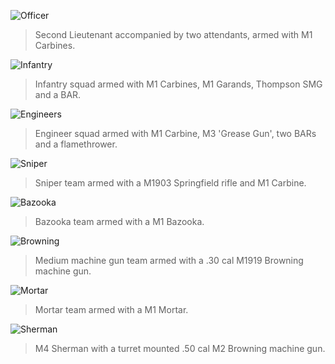 ![Officer](https://francoislaubscher-blog.s3.af-south-1.amazonaws.com/images/hobby/us-army-showcase/officer.jpg)
> Second Lieutenant accompanied by two attendants, armed with M1 Carbines.

![Infantry](https://francoislaubscher-blog.s3.af-south-1.amazonaws.com/images/hobby/us-army-showcase/infantry.jpg)
> Infantry squad armed with M1 Carbines, M1 Garands, Thompson SMG and a BAR.

![Engineers](https://francoislaubscher-blog.s3.af-south-1.amazonaws.com/images/hobby/us-army-showcase/engineers.jpg)
> Engineer squad armed with M1 Carbine, M3 'Grease Gun', two BARs and a flamethrower.

![Sniper](https://francoislaubscher-blog.s3.af-south-1.amazonaws.com/images/hobby/us-army-showcase/sniper.jpg)
> Sniper team armed with a M1903 Springfield rifle and M1 Carbine.

![Bazooka](https://francoislaubscher-blog.s3.af-south-1.amazonaws.com/images/hobby/us-army-showcase/bazooka.jpg)
> Bazooka team armed with a M1 Bazooka.

![Browning](https://francoislaubscher-blog.s3.af-south-1.amazonaws.com/images/hobby/us-army-showcase/browning.jpg)
> Medium machine gun team armed with a .30 cal M1919 Browning machine gun.

![Mortar](https://francoislaubscher-blog.s3.af-south-1.amazonaws.com/images/hobby/us-army-showcase/mortar.jpg)
> Mortar team armed with a M1 Mortar.

![Sherman](https://francoislaubscher-blog.s3.af-south-1.amazonaws.com/images/hobby/us-army-showcase/sherman.jpg)
> M4 Sherman with a turret mounted .50 cal M2 Browning machine gun.